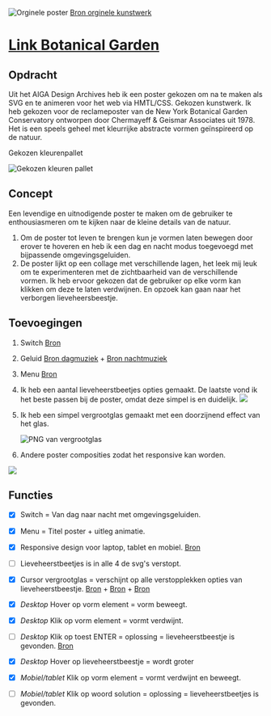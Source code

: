 ![Orginele poster](https://iili.io/JXxIoB.jpg)
[Bron orginele kunstwerk](https://designarchives.aiga.org/#/entries/%2Bdiscipline%3A%22Promotional%20design%20and%20advertising%22/_/detail/relevance/asc/1269/7/20070/new-york-botanical-garden-conservatory-poster/1)

# [Link Botanical Garden](https://demilouise.github.io/webanimatie/)

## Opdracht
Uit het AIGA Design Archives heb ik een poster gekozen om na te maken als SVG en te animeren voor het web via HMTL/CSS. 
Gekozen kunstwerk. Ik heb gekozen voor de reclameposter van de New York Botanical Garden Conservatory ontworpen door Chermayeff & Geismar Associates uit 1978. Het is een speels geheel met kleurrijke abstracte vormen geïnspireerd op de natuur. 

Gekozen kleurenpallet

![Gekozen kleuren pallet](https://iili.io/JXxRKF.png)

## Concept
Een levendige en uitnodigende poster te maken om de gebruiker te enthousiasmeren om te kijken naar de kleine details van de natuur. 
1. Om de poster tot leven te brengen kun je vormen laten bewegen door erover te hoveren en heb ik een dag en nacht modus toegevoegd met bijpassende omgevingsgeluiden.
2. De poster lijkt op een collage met verschillende lagen, het leek mij leuk om te experimenteren met de zichtbaarheid van de verschillende vormen. Ik heb ervoor gekozen dat de gebruiker op elke vorm kan klikken om deze te laten verdwijnen. En opzoek kan gaan naar het verborgen lieveheersbeestje. 

## Toevoegingen
1. Switch [Bron](https://www.youtube.com/watch?v=_f036OpnuWo)
2. Geluid [Bron dagmuziek](https://www.youtube.com/watch?v=DqewBvd-bAA&t=2s) + [Bron nachtmuziek](https://www.youtube.com/watch?v=tOcN0QLRQa4&t=15s)
3. Menu [Bron](https://codepen.io/erikterwan/pen/EVzeRP)
4. Ik heb een aantal lieveheerstbeetjes opties gemaakt. De laatste vond ik het beste passen bij de poster, omdat deze simpel is en duidelijk. ![](https://iili.io/JXx7Sa.png)
5. Ik heb een simpel vergrootglas gemaakt met een doorzijnend effect van het glas.

    ![PNG van vergrootglas](https://iili.io/J7e2Y7.png)
6. Andere poster composities zodat het responsive kan worden. 

![](https://iili.io/JXzP1t.png)

## Functies
- [x] Switch = Van dag naar nacht met omgevingsgeluiden.
- [x] Menu = Titel poster + uitleg animatie.
- [x] Responsive design voor laptop, tablet en mobiel. [Bron](https://webdesign.tutsplus.com/tutorials/how-to-create-responsive-svg-images--cms-32140)
- [ ] Lieveheerstbeetjes is in alle 4 de svg's verstopt.
- [x] Cursor vergrootglas = verschijnt op alle verstopplekken opties van lieveheerstbeestje. [Bron](https://css-tricks.com/using-css-cursors/) + [Bron](https://www.youtube.com/watch?v=rfpRZ2t_BrQ&list=UUVyRiMvfUNMA1UPlDPzG5Ow&index=73) + [Bron](https://freeimage.host/)
- [x] *Desktop* Hover op vorm element = vorm beweegt.
- [x] *Desktop* Klik op vorm element = vormt verdwijnt.
- [ ] *Desktop* Klik op toest ENTER = oplossing = lieveheerstbeestje is gevonden. [Bron]( https://keycode.info/)
- [x] *Desktop* Hover op lieveheerstbeestje = wordt groter
- [x] *Mobiel/tablet* Klik op vorm element = vormt verdwijnt en beweegt.
- [ ] *Mobiel/tablet* Klik op woord solution = oplossing = lieveheerstbeetjes is gevonden.


